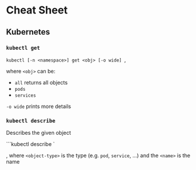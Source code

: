 # Cheat Sheet

## Kubernetes

### `kubectl get`

`kubectl [-n <namespace>] get <obj> [-o wide] `,

where `<obj>` can be:

* `all` returns all objects
* `pods`
* `services`

`-o wide` prints more details

### `kubectl describe`

Describes the given object

```kubectl describe <object-type> <name>`

, where `<object-type>` is the type (e.g. `pod`, `service`, ...) and the `<name>` is the name